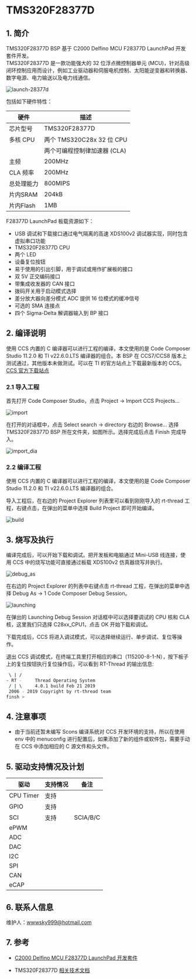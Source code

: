 # TMS320F28377D


## 1. 简介

TMS320F28377D BSP 基于 C2000 Delfino MCU F28377D LaunchPad 开发套件开发。   
TMS320F28377D 是一款功能强大的 32 位浮点微控制器单元 (MCU)，针对高级闭环控制应用而设计，例如工业驱动器和伺服电机控制、太阳能逆变器和转换器、数字电源、电力输送以及电力线通信。

![launch-28377d](figures/launch-28379d.png)

包括如下硬件特性：

| 硬件 | 描述 |
| -- | -- |
|芯片型号| TMS320F28377D |
|多核 CPU| 两个 TMS320C28x 32 位 CPU |
|| 两个可编程控制律加速器 (CLA) |
|主频| 200MHz |
|CLA 频率| 200MHz |
|总处理能力| 800MIPS |
|片内SRAM| 204kB |
|片内Flash| 1MB |

F28377D LaunchPad 板载资源如下：
* USB 调试和下载接口通过电气隔离的高速 XDS100v2 调试器实现，同时包含虚拟串口功能
* TMS320F28377D CPU
* 两个 LED
* 设备复位按钮
* 易于使用的引出引脚，用于调试或用作扩展板的接口
* 双 5V 正交编码接口
* 带集成收发器的 CAN 接口 
* 拨码开关用于启动模式选择
* 差分放大器向差分模式 ADC 提供 16 位模式的缓冲信号
* 可选的 SMA 连接点
* 四个 Sigma-Delta 解调器输入到 BP 接口

## 2. 编译说明
使用 CCS 内置的 C 编译器可以进行工程的编译，本文使用的是 Code Composer Studio 11.2.0 和 TI v22.6.0.LTS 编译器的组合。本 BSP 在 CCS7/CCS8 版本上测试通过，其他版本未做测试。可以在 TI 的官方站点上下载最新版本的 CCS。[CCS 官方下载站点][3]
### 2.1 导入工程
首先打开 Code Composer Studio，点击 Project -> Import CCS Projects...

![import](figures/import.png)

在打开的对话框中，点击 Select search -> directory 右边的 Browse... 选择 TMS320F28377D BSP 所在文件夹，如图所示。选择完成后点击 Finish 完成导入。

![import_dia](figures/import_dia.png)

### 2.2 编译工程
使用 CCS 内置的 C 编译器可以进行工程的编译，本文使用的是 Code Composer Studio 11.2.0 和 TI v22.6.0.LTS 编译器的组合。

导入工程后，在右边的 Project Explorer 列表里可以看到刚刚导入的 rt-thread 工程，右键点击，在弹出的菜单中选择 Build Project 即可开始编译。

![build](figures/build.png)

## 3. 烧写及执行

编译完成后，可以开始下载和调试。把开发板和电脑通过 Mini-USB 线连接，使用 CCS 中的烧写功能可直接通过板载 XDS100v2 仿真器烧写并执行。

![debug_as](figures/debug_as.png)

在右边的 Project Explorer 的列表中右键点击 rt-thread 工程，在弹出的菜单中选择 Debug As -> 1 Code Composer Debug Session。

![launching](figures/launching.png)

在弹出的 Launching Debug Session 对话框中可以选择要调试的 CPU 核和 CLA 核，这里我们只选择 C28xx_CPU1，点击 OK 开始下载和调试。

下载完成后，CCS 将进入调试模式，可以选择继续运行、单步调试、复位等操作。

退出 CCS 调试模式，在终端工具里打开相应的串口（115200-8-1-N），按下板子上的复位按钮执行复位操作后，可以看到 RT-Thread 的输出信息:
```bash
 \ | /
- RT -     Thread Operating System
 / | \     4.0.1 build Feb 21 2019
 2006 - 2019 Copyright by rt-thread team
finsh >
 ```

## 4. 注意事项

* 由于当前还暂未编写 Scons 编译系统对 CCS 开发环境的支持，所以在使用 env 中的 menuconfig 进行配置后，如果添加了新的组件或软件包，需要手动在 CCS 中添加相应的 C 源文件和头文件。

## 5. 驱动支持情况及计划

| 驱动 | 支持情况  |  备注  |
| ------ | ----  | :------:  |
| CPU Timer | 支持 |  |
| GPIO | 支持 | |
| SCI | 支持 | SCIA/B/C |
| ePWM | | |
| ADC | | |
| DAC | | |
| I2C | | |
| SPI | | |
| CAN | | |
| eCAP | | |

## 6. 联系人信息

维护人：wwwsky999@hotmail.com

## 7. 参考

* [C2000 Delfino MCU F28377D LaunchPad 开发套件][1]
* TMS320F28377D [相关技术文档][2]

  [1]: http://www.ti.com.cn/tool/cn/launchxl-F28377D
  [2]: http://www.ti.com.cn/product/cn/tms320F28377D/technicaldocuments
  [3]: http://processors.wiki.ti.com/index.php/Download_CCS#Download_the_latest_CCS
